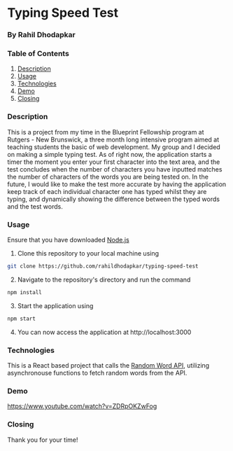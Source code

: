 # Typing Speed Test 
### By Rahil Dhodapkar

### Table of Contents
1. [Description](#description)
2. [Usage](#usage)
3. [Technologies](#technologies)
4. [Demo](#demo)
5. [Closing](#closing)

### Description
This is a project from my time in the Blueprint Fellowship program at Rutgers - New Brunswick, a three month long intensive program aimed at teaching students the basic of web development. My group and I decided on making a simple typing test. As of right now, the application starts a timer the moment you enter your first character into the text area, and the test concludes when the number of characters you have inputted matches the number of characters of the words you are being tested on. In the future, I would like to make the test more accurate by having the application keep track of each individual character one has typed whilst they are typing, and dynamically showing the difference between the typed words and the test words. 

### Usage 
Ensure that you have downloaded [Node.js](https://nodejs.org/en/download)

1. Clone this repository to your local machine using
```sh
git clone https://github.com/rahildhodapkar/typing-speed-test
```
2. Navigate to the repository's directory and run the command
```sh
npm install
```
3. Start the application using
```sh
npm start
```
4. You can now access the application at http://localhost:3000

### Technologies
This is a React based project that calls the [Random Word API](https://random-word-api.herokuapp.com/home), utilizing asynchronouse functions to fetch random words from the API.

### Demo
https://www.youtube.com/watch?v=ZDRpOKZwFog

### Closing
Thank you for your time! 
